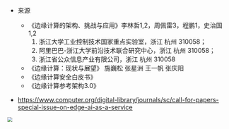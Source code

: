 - 来源
  - 《边缘计算的架构、挑战与应用》李林哲1,2，周佩雷3，程鹏1，史治国1,2
    1. 浙江大学工业控制技术国家重点实验室，浙江 杭州 310058； 
    2. 阿里巴巴-浙江大学前沿技术联合研究中心，浙江 杭州 310058； 
    3. 浙江省公众信息产业有限公司，浙江 杭州 310058
  - 《边缘计算：现状与展望》 施巍松 张星洲 王一帆 张庆阳
  - 《边缘计算安全白皮书》
  - 《边缘计算参考架构3.0》

- https://www.computer.org/digital-library/journals/sc/call-for-papers-special-issue-on-edge-ai-as-a-service
  

<div align="cebter"><img style="zoom:70%" src="./pic/"></div>